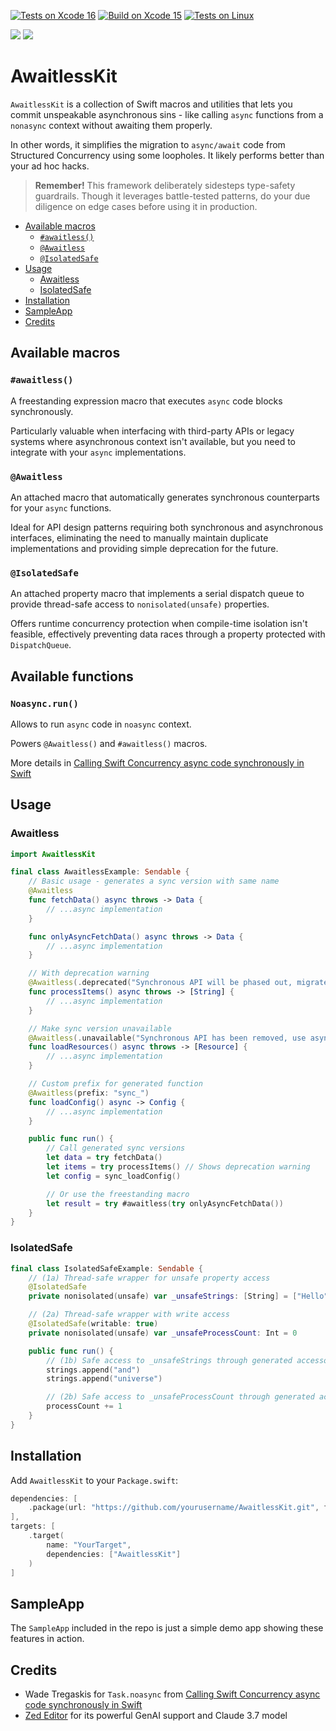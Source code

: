 [![Tests on Xcode 16](https://github.com/bonkey/AwaitlessKit/actions/workflows/swift_test_xcode16.yml/badge.svg)](https://github.com/bonkey/AwaitlessKit/actions/workflows/swift_test_xcode16.yml)
[![Build on Xcode 15](https://github.com/bonkey/AwaitlessKit/actions/workflows/swift_build_xcode15.yml/badge.svg)](https://github.com/bonkey/AwaitlessKit/actions/workflows/swift_build_xcode15.yml)
[![Tests on Linux](https://github.com/bonkey/AwaitlessKit/actions/workflows/swift_test_linux.yml/badge.svg)](https://github.com/bonkey/AwaitlessKit/actions/workflows/swift_test_linux.yml)

[![](https://img.shields.io/endpoint?url=https%3A%2F%2Fswiftpackageindex.com%2Fapi%2Fpackages%2Fbonkey%2FAwaitlessKit%2Fbadge%3Ftype%3Dswift-versions)](https://swiftpackageindex.com/bonkey/AwaitlessKit)
[![](https://img.shields.io/endpoint?url=https%3A%2F%2Fswiftpackageindex.com%2Fapi%2Fpackages%2Fbonkey%2FAwaitlessKit%2Fbadge%3Ftype%3Dplatforms)](https://swiftpackageindex.com/bonkey/AwaitlessKit)

# AwaitlessKit

`AwaitlessKit` is a collection of Swift macros and utilities that lets you commit unspeakable asynchronous sins - like calling `async` functions from a `nonasync` context without awaiting them properly.

In other words, it simplifies the migration to `async/await` code from Structured Concurrency using some loopholes. It likely performs better than your ad hoc hacks.

> **Remember!** This framework deliberately sidesteps type-safety guardrails. Though it leverages battle-tested patterns, do your due diligence on edge cases before using it in production.

- [Available macros](#available-macros)
  - [`#awaitless()`](#awaitless)
  - [`@Awaitless`](#awaitless-1)
  - [`@IsolatedSafe`](#isolatedsafe)
- [Usage](#usage)
  - [Awaitless](#awaitless-2)
  - [IsolatedSafe](#isolatedsafe-1)
- [Installation](#installation)
- [SampleApp](#sampleapp)
- [Credits](#credits)

## Available macros

### `#awaitless()`

A freestanding expression macro that executes `async` code blocks synchronously.

Particularly valuable when interfacing with third-party APIs or legacy systems where asynchronous context isn't available, but you need to integrate with your `async` implementations.

### `@Awaitless`

An attached macro that automatically generates synchronous counterparts for your `async` functions.

Ideal for API design patterns requiring both synchronous and asynchronous interfaces, eliminating the need to manually maintain duplicate implementations and providing simple deprecation for the future.

### `@IsolatedSafe`

An attached property macro that implements a serial dispatch queue to provide thread-safe access to `nonisolated(unsafe)` properties.

Offers runtime concurrency protection when compile-time isolation isn't feasible, effectively preventing data races through a property protected with `DispatchQueue`.

## Available functions

### `Noasync.run()`

Allows to run `async` code in `noasync` context.

Powers `@Awaitless()` and `#awaitless()` macros.

More details in [Calling Swift Concurrency async code synchronously in Swift](https://wadetregaskis.com/calling-swift-concurrency-async-code-synchronously-in-swift/)

## Usage

### Awaitless

```swift
import AwaitlessKit

final class AwaitlessExample: Sendable {
    // Basic usage - generates a sync version with same name
    @Awaitless
    func fetchData() async throws -> Data {
        // ...async implementation
    }

    func onlyAsyncFetchData() async throws -> Data {
        // ...async implementation
    }

    // With deprecation warning
    @Awaitless(.deprecated("Synchronous API will be phased out, migrate to async version"))
    func processItems() async throws -> [String] {
        // ...async implementation
    }

    // Make sync version unavailable
    @Awaitless(.unavailable("Synchronous API has been removed, use async version"))
    func loadResources() async throws -> [Resource] {
        // ...async implementation
    }

    // Custom prefix for generated function
    @Awaitless(prefix: "sync_")
    func loadConfig() async -> Config {
        // ...async implementation
    }

    public func run() {
        // Call generated sync versions
        let data = try fetchData()
        let items = try processItems() // Shows deprecation warning
        let config = sync_loadConfig()

        // Or use the freestanding macro
        let result = try #awaitless(try onlyAsyncFetchData())
    }
}
```

### IsolatedSafe

```swift
final class IsolatedSafeExample: Sendable {
    // (1a) Thread-safe wrapper for unsafe property access
    @IsolatedSafe
    private nonisolated(unsafe) var _unsafeStrings: [String] = ["Hello", "World"]

    // (2a) Thread-safe wrapper with write access
    @IsolatedSafe(writable: true)
    private nonisolated(unsafe) var _unsafeProcessCount: Int = 0

    public func run() {
        // (1b) Safe access to _unsafeStrings through generated accessors
        strings.append("and")
        strings.append("universe")

        // (2b) Safe access to _unsafeProcessCount through generated accessors
        processCount += 1
    }
}
```

## Installation

Add `AwaitlessKit` to your `Package.swift`:

```swift
dependencies: [
    .package(url: "https://github.com/yourusername/AwaitlessKit.git", from: "3.0.0")
],
targets: [
    .target(
        name: "YourTarget",
        dependencies: ["AwaitlessKit"]
    )
]
```

## SampleApp

The `SampleApp` included in the repo is just a simple demo app showing these features in action.

## Credits

- Wade Tregaskis for `Task.noasync` from [Calling Swift Concurrency async code synchronously in Swift](https://wadetregaskis.com/calling-swift-concurrency-async-code-synchronously-in-swift/)
- [Zed Editor](https://zed.dev) for its powerful GenAI support and Claude 3.7 model
